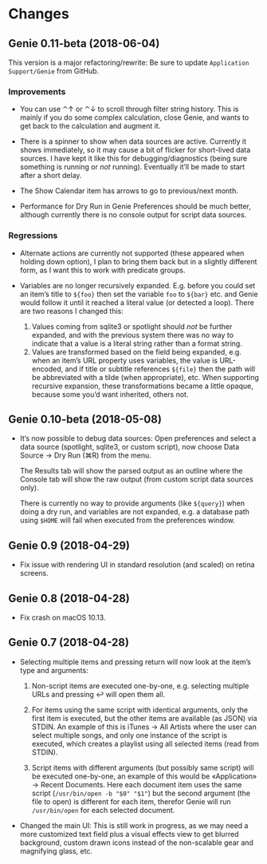 # Changes

## Genie 0.11-beta (2018-06-04)

This version is a major refactoring/rewrite: Be sure to update `Application Support/Genie` from GitHub.

### Improvements

- You can use ⌃↑ or ⌃↓ to scroll through filter string history. This is mainly if you do some complex calculation, close Genie, and wants to get back to the calculation and augment it.

- There is a spinner to show when data sources are active. Currently it shows immediately, so it may cause a bit of flicker for short-lived data sources. I have kept it like this for debugging/diagnostics (being sure something is running or *not* running). Eventually it’ll be made to start after a short delay.

- The Show Calendar item has arrows to go to previous/next month.

- Performance for Dry Run in Genie Preferences should be much better, although currently there is no console output for script data sources.

### Regressions

- Alternate actions are currently not supported (these appeared when holding down option), I plan to bring them back but in a slightly different form, as I want this to work with predicate groups.

- Variables are no longer recursively expanded. E.g. before you could set an item’s title to `${foo}` then set the variable `foo` to `${bar}` etc. and Genie would follow it until it reached a literal value (or detected a loop). There are two reasons I changed this:

	1. Values coming from sqlite3 or spotlight should *not* be further expanded, and with the previous system there was no way to indicate that a value is a literal string rather than a format string.
	2. Values are transformed based on the field being expanded, e.g. when an item’s URL property uses variables, the value is URL-encoded, and if title or subtitle references `${file}` then the path will be abbreviated with a tilde (when appropriate), etc. When supporting recursive expansion, these transformations became a little opaque, because some you’d want inherited, others not.

## Genie 0.10-beta (2018-05-08)

* It’s now possible to debug data sources: Open preferences and select a data source (spotlight, sqlite3, or custom script), now choose Data Source → Dry Run (⌘R) from the menu.

	The Results tab will show the parsed output as an outline where the Console tab will show the raw output (from custom script data sources only).

	There is currently no way to provide arguments (like `${query}`) when doing a dry run, and variables are not expanded, e.g. a database path using `$HOME` will fail when executed from the preferences window.

## Genie 0.9 (2018-04-29)

* Fix issue with rendering UI in standard resolution (and scaled) on retina screens.

## Genie 0.8 (2018-04-28)

* Fix crash on macOS 10.13.

## Genie 0.7 (2018-04-28)

* Selecting multiple items and pressing return will now look at the item’s type and arguments:

    1. Non-script items are executed one-by-one, e.g. selecting multiple URLs and pressing ↩ will open them all.

	2. For items using the same script with identical arguments, only the first item is executed, but the other items are available (as JSON) via STDIN. An example of this is iTunes → All Artists where the user can select multiple songs, and only one instance of the script is executed, which creates a playlist using all selected items (read from STDIN).

	3. Script items with different arguments (but possibly same script) will be executed one-by-one, an example of this would be «Application» → Recent Documents. Here each document item uses the same script (`/usr/bin/open -b "$0" "$1"`) but the second argument (the file to open) is different for each item, therefor Genie will run `/usr/bin/open` for each selected document.

* Changed the main UI: This is still work in progress, as we may need a more customized text field plus a visual effects view to get blurred background, custom drawn icons instead of the non-scalable gear and magnifying glass, etc.
